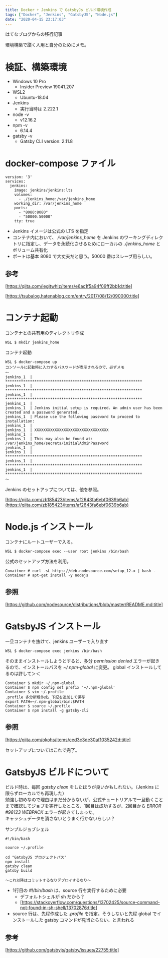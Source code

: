 ```yaml
---
title: Docker + Jenkins で GatsbyJs ビルド環境作成
tags: ["Docker", "Jenkins", "GatsbyJS", "Node.js"]
date: "2020-04-15 23:17:03"
---
```


<div class="alert info">
はてなブログからの移行記事
</div>

環境構築で躓く人用と自分のためにメモ。

# 検証、構築環境
* Windows 10 Pro
  * Insider Preview 19041.207
* WSL2
  * Ubuntu-18.04
* Jenkins
  * 実行当時は 2.222.1
* node -v
  * v12.16.2
* npm -v
  * 6.14.4
* gatsby -v
  * Gatsby CLI version: 2.11.8

# docker-compose ファイル

```
version: '3'
services:
  jenkins:
    image: jenkins/jenkins:lts
    volumes:
      - ./jenkins_home:/var/jenkins_home
    working_dir: /var/jenkins_home
    ports:
      - "8080:8080"
      - "50000:50000"
    tty: true
```

* Jenkins イメージは公式の LTS を指定
* コンテナ内において、 */var/jenkins_home* を Jenkins のワーキングディレクトリに指定し、データを永続化させるためにローカルの *./jenkins_home* とボリューム共有化
* ポートは基本 8080 で大丈夫だと思う。50000 番はスレーブ用らしい。

## 参考

[https://qiita.com/legitwhiz/items/e6ac1f5a94f09ff2bb1d:title]

[https://tsubalog.hatenablog.com/entry/2017/08/12/090000:title]

# コンテナ起動

コンテナとの共有用のディレクトリ作成
```
WSL $ mkdir jenkins_home
```

コンテナ起動
```
WSL $ docker-compose up
コンソールに起動時に入力するパスワードが表示されるので、必ずメモ
～
jenkins_1  | *************************************************************
jenkins_1  | *************************************************************
jenkins_1  | *************************************************************
jenkins_1  |
jenkins_1  | Jenkins initial setup is required. An admin user has been created and a password generated.
jenkins_1  | Please use the following password to proceed to installation:
jenkins_1  |
jenkins_1  | XXXXXXXXXXXXXXXXXXXXXXXXXXXXXXXXX
jenkins_1  |
jenkins_1  | This may also be found at: /var/jenkins_home/secrets/initialAdminPassword
jenkins_1  |
jenkins_1  | *************************************************************
jenkins_1  | *************************************************************
jenkins_1  | *************************************************************
～
```
Jenkins のセットアップについては、他を参照。

[https://qiita.com/zb185423/items/af2643fa6ebf0639b6ab](https://qiita.com/zb185423/items/af2643fa6ebf0639b6ab)

# Node.js インストール

コンテナにルートユーザーで入る。
```
WSL $ docker-compose exec --user root jenkins /bin/bash
```

公式のセットアップ方法を利用。
```
Conaitner # curl -sL https://deb.nodesource.com/setup_12.x | bash -
Container # apt-get install -y nodejs
```

## 参照
[https://github.com/nodesource/distributions/blob/master/README.md:title]

# GatsbyJS インストール

一旦コンテナを抜けて、jenkins ユーザーで入り直す
```
WSL $ docker-compose exec jenkins /bin/bash
```

そのままインストールしようとすると、多分 *permission denied* エラーが起きるので、インストールパスを *~/.npm-global* に変更。
global インストールしてるのは許して＞＜
```
Container $ mkdir ~/.npm-global
Container $ npm config set prefix '~/.npm-global'
Container $ vim ~/.profile
.profile 多分新規作成。下記を追加して保存
export PATH=~/.npm-global/bin:$PATH
Container $ source ~/.profile
Container $ npm install -g gatsby-cli
```

## 参照
[https://qiita.com/okohs/items/ced3c3de30af1035242d:title]

セットアップについてはこれで完了。

# GatsbyJS ビルドについて

ビルド時は、毎回 *gatsby clean* をしたほうが良いかもしれない。（Jenkins に限らずローカルでも再現した）  
勉強し初めなので理由はまだ分からないが、公式チュートリアルで一旦動くことまで確認してジョブを実行したところ、1回目は成功するが、2回目から *ERROR #98123 WEBPACK* エラーが起きてしまった。  
キャッシュデータを消さないとうまく行かないらしい？

サンプルジョブシェル
```
#!/bin/bash

source ~/.profile

cd "GatsbyJS プロジェクトパス"
npm install
gatsby clean
gatsby build

～これ以降はコミットするなりデプロイするなり～
```
* 1行目の *#!/bin/bash* は、source 行を実行するために必要
  * デフォルトシェルが sh だから？
  * [https://stackoverflow.com/questions/13702425/source-command-not-found-in-sh-shell/13702876:title]
* source 行は、先程作成した *.profile* を指定。そうしないと先程 global でインストールした gatsby コマンドが見当たらない、と言われる

## 参考
[https://github.com/gatsbyjs/gatsby/issues/22755:title]

